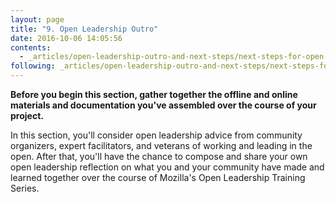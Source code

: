 ```yaml
---
layout: page
title: "9. Open Leadership Outro"
date: 2016-10-06 14:05:56
contents:
  - _articles/open-leadership-outro-and-next-steps/next-steps-for-open-leadership.md
following: _articles/open-leadership-outro-and-next-steps/next-steps-for-open-leadership.md
---
```


**Before you begin this section, gather together the offline and online materials and documentation you've assembled over the course of your project.**

In this section, you'll consider open leadership advice from community organizers, expert facilitators, and veterans of working and leading in the open. After that, you'll have the chance to compose and share your own open leadership reflection on what you and your community have made and learned together over the course of Mozilla's Open Leadership Training Series.